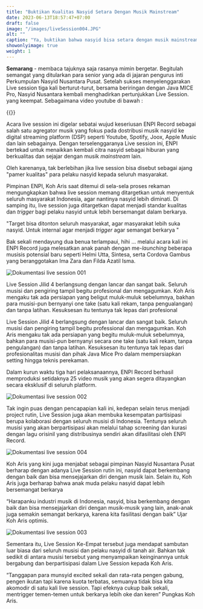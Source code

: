 ```yaml
---
title: "Buktikan Kualitas Nasyid Setara Dengan Musik Mainstream"
date: 2023-06-13T18:57:47+07:00
draft: false
image: "/images/liveSession004.JPG"
alt: ""
caption: "Ya, buktikan bahwa nasyid bisa setara dengan musik mainstream."
showonlyimage: true
weight: 1
---
```


**Semarang** - membaca tajuknya saja rasanya mimin bergetar. Begitulah semangat yang ditularkan para senior yang ada di jajaran pengurus inti Perkumpulan Nasyid Nusantara Pusat. Setelah sukses menyelenggarakan Live session tiga kali berturut-turut, bersama beriringan dengan Java MICE Pro, Nasyid Nusantara kembali menghadirkan pertunjukkan Live Session. yang keempat. Sebagaimana video youtube di bawah :

{{<youtube Qw9HfjazB1A>}}

Acara live session ini digelar sebatai wujud keseriusan ENPI Record sebagai salah satu agregator musik yang fokus pada dostribusi musik nasyid ke digital streaming platform (DSP) seperti Youtube, Spotify, Joox, Apple Music dan lain sebagainya. Dengan terselenggaranya Live session ini, ENPI bertekad untuk menaikkan kembali citra nasyid sebagai hiburan yang berkualitas dan sejajar dengan musik _mainstream_ lain.

Oleh karenanya, tak berlebihan jika live session bisa disebut sebagai ajang "pamer kualitas" para pelaku nasyid kepada seluruh masyarakat.

Pimpinan ENPI, Koh Aris saat ditemui di sela-sela proses rekaman mengungkapkan bahwa live session memang ditargetkan untuk menyentuk seluruh masyarakat Indonesia, agar nantinya nasyid lebih diminati. Di samping itu, live session juga ditargetkan dapat menjadi standar kualitas dan _trigger_ bagi pelaku nasyid untuk lebih bersemangat dalam berkarya.

"Target bisa ditonton seluruh masyarakat, agar masyarakat lebih suka nasyid. Untuk internal agar menjadi _trigger_ agar semangat berkarya "

Bak sekali mendayung dua benua terlampaui, hihi ... melalui acara kali ini ENPI Record juga melesatkan anak panah dengan me-_launching_ beberapa musisis potensial baru seperti Helmi Utta, Sintesa, serta Cordova Gambus yang beranggotakan Ima Zara dan Filda Azatil Isma.

![Dokumentasi live session 001](/images/liveSession001.JPG)


Live Session Jilid 4 berlangsung dengan lancar dan sangat baik. Seluruh musisi dan pengiring tampil begitu profesional dan mengagumkan. Koh Aris mengaku tak ada persiapan yang beligut muluk-muluk sebelumnya, bakhan para musisi-pun bernyanyi one take (satu kali rekam, tanpa pengualangan) dan tanpa latihan. Kesuksesan itu tentunya tak lepas dari profesional

Live Session Jilid 4 berlangsung dengan lancar dan sangat baik. Seluruh musisi dan pengiring tampil begitu professional dan mengagumkan. Koh Aris mengaku tak ada persiapan yang begitu muluk-muluk sebelumnya, bahkan para musisi-pun bernyanyi secara one take (satu kali rekam, tanpa pengulangan) dan tanpa latihan. Kesuksesan itu tentunya tak lepas dari profesionalitas musisi dan pihak Java Mice Pro dalam mempersiapkan setting hingga teknis perekaman.

Dalam kurun waktu tiga hari pelaksanaannya, ENPI Record berhasil memproduksi setidaknya 25 video musik yang akan segera ditayangkan secara eksklusif di seluruh platform.

![Dokumentasi live session 002](/images/liveSession002.JPG)

Tak ingin puas dengan pencapapian kali ini, kedepan selain terus menjadi project rutin, Live Session juga akan membuka kesempatan partisipasi berupa kolaborasi dengan seluruh musisi di Indonesia. Tentunya seluruh musisi yang akan berpartisipasi akan melalui tahap screening dan kurasi dengan lagu orisinil yang distribusinya sendiri akan difasilitasi oleh ENPI Record.

![Dokumentasi live session 004](/images/liveSession004.JPG)

Koh Aris yang kini juga menjabat sebagai pimpinan Nasyid Nusantara Pusat berharap dengan adanya Live Session rutin ini, nasyid dapat berkembang dengan baik dan bisa mensejajarkan diri dengan musik lain. Selain itu, Koh Aris juga berharap bahwa anak muda pelaku nasyid dapat lebih bersemangat berkarya

“Harapanku industri musik di Indonesia, nasyid, bisa berkembang dengan baik dan bisa mensejajarkan diri dengan musik-musik yang lain, anak-anak juga semakin semangat berkarya, karena kita fasilitasi dengan baik” Ujar Koh Aris optimis.

![Dokumentasi live session 003](/images/liveSession003.JPG)

Sementara itu, Live Session Ke-Empat tersebut juga mendapat sambutan luar biasa dari seluruh musisi dan pelaku nasyid di tanah air. Bahkan tak sedikit di antara musisi tersebut yang menyampaikan keinginannya untuk bergabung dan berpartisipasi dalam Live Session kepada Koh Aris.

“Tanggapan para munsyid excited sekali dan rata-rata pengen gabung, pengen ikutan tapi karena kuota terbatas, semuanya tidak bisa kita akomodir di satu kali live session. Tapi efeknya cukup baik sekali, mentrigger temen-temen untuk berkarya lebih oke dan keren” Pungkas Koh Aris.